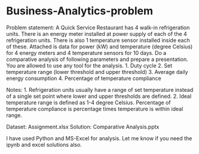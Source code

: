 # Business-Analytics-problem
Problem statement: A Quick Service Restaurant has 4 walk-in refrigeration units. There is an energy meter installed at power supply of each of the 4 refrigeration units. There is also 1 temperature sensor installed inside each of these. Attached is data for power (kW) and temperature (degree Celsius) for 4 energy meters and 4 temperature sensors for 10 days. Do a comparative analysis of following parameters and prepare a presentation. You are allowed to use any tool for the analysis.
	1.       Duty cycle
	2.       Set temperature range (lower threshold and upper threshold)
	3.       Average daily energy consumption
	4.       Percentage of temperature compliance
 
Notes:
	1.       Refrigeration units usually have a range of set temperature instead of a single set point where lower and upper thresholds are defined.
	2.       Ideal temperature range is defined as 1-4 degree Celsius. Percentage of temperature compliance is percentage times temperature is within ideal range.


Dataset: Assignment.xlsx
Solution: Comparative Analysis.pptx

I have used Python and MS-Excel for analysis. Let me know if you need the ipynb and excel solutions also.

